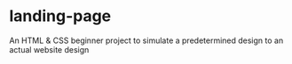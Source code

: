 # landing-page
An HTML &amp; CSS beginner project to simulate a predetermined design to an actual website design
